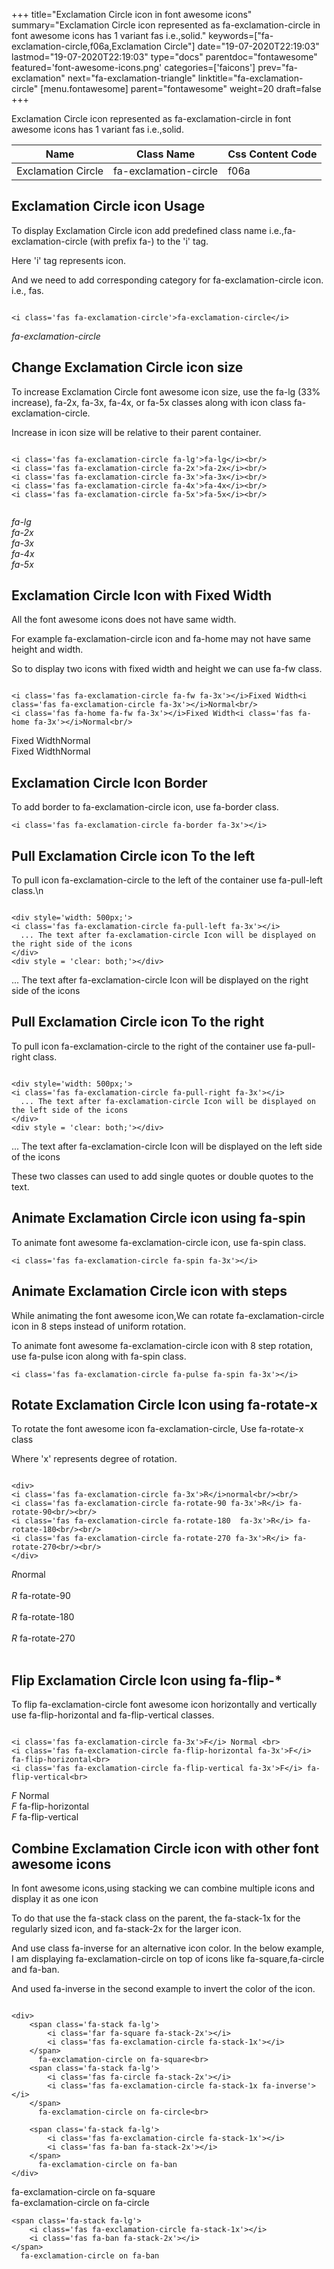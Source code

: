 +++
title="Exclamation Circle icon in font awesome icons"
summary="Exclamation Circle icon represented as fa-exclamation-circle in font awesome icons has 1 variant fas i.e.,solid."
keywords=["fa-exclamation-circle,f06a,Exclamation Circle"]
date="19-07-2020T22:19:03"
lastmod="19-07-2020T22:19:03"
type="docs"
parentdoc="fontawesome"
featured='font-awesome-icons.png'
categories=['faicons']
prev="fa-exclamation"
next="fa-exclamation-triangle"
linktitle="fa-exclamation-circle"
[menu.fontawesome]
parent="fontawesome"
weight=20
draft=false
+++


Exclamation Circle icon represented as fa-exclamation-circle in font awesome icons has 1 variant fas i.e.,solid.

<div class='table-responsive'><table class='table'><thead><tr><th>Name</th><th>Class Name</th><th>Css Content Code</th></tr></thead><tbody><tr><td>Exclamation Circle</td><td>fa-exclamation-circle</td><td>f06a</td></tr></tbody></table></div>



## Exclamation Circle icon Usage

To display Exclamation Circle icon add predefined class name i.e.,fa-exclamation-circle (with prefix fa-) to the 'i' tag.

Here 'i' tag represents icon.

And we need to add corresponding category for fa-exclamation-circle icon. i.e., fas.


```

<i class='fas fa-exclamation-circle'>fa-exclamation-circle</i>
```

<i class='fas fa-exclamation-circle'>fa-exclamation-circle</i>




## Change Exclamation Circle icon size
To increase Exclamation Circle font awesome icon size, use the fa-lg (33% increase), fa-2x, fa-3x, fa-4x, or fa-5x classes along with icon class fa-exclamation-circle.

Increase in icon size will be relative to their parent container. 

```

<i class='fas fa-exclamation-circle fa-lg'>fa-lg</i><br/>
<i class='fas fa-exclamation-circle fa-2x'>fa-2x</i><br/>
<i class='fas fa-exclamation-circle fa-3x'>fa-3x</i><br/>
<i class='fas fa-exclamation-circle fa-4x'>fa-4x</i><br/>
<i class='fas fa-exclamation-circle fa-5x'>fa-5x</i><br/>
            
```

<i class='fas fa-exclamation-circle fa-lg'>fa-lg</i><br/>
<i class='fas fa-exclamation-circle fa-2x'>fa-2x</i><br/>
<i class='fas fa-exclamation-circle fa-3x'>fa-3x</i><br/>
<i class='fas fa-exclamation-circle fa-4x'>fa-4x</i><br/>
<i class='fas fa-exclamation-circle fa-5x'>fa-5x</i><br/>
            



## Exclamation Circle Icon with Fixed Width 

All the font awesome icons does not have same width.

For example fa-exclamation-circle icon and fa-home may not have same height and width.

So to display two icons with fixed width and height we can use fa-fw class.


```

<i class='fas fa-exclamation-circle fa-fw fa-3x'></i>Fixed Width<i class='fas fa-exclamation-circle fa-3x'></i>Normal<br/>
<i class='fas fa-home fa-fw fa-3x'></i>Fixed Width<i class='fas fa-home fa-3x'></i>Normal<br/>
```

<i class='fas fa-exclamation-circle fa-fw fa-3x'></i>Fixed Width<i class='fas fa-exclamation-circle fa-3x'></i>Normal<br/>
<i class='fas fa-home fa-fw fa-3x'></i>Fixed Width<i class='fas fa-home fa-3x'></i>Normal<br/>



## Exclamation Circle Icon Border 

To add border to fa-exclamation-circle icon, use fa-border class.


```
<i class='fas fa-exclamation-circle fa-border fa-3x'></i>

```
<i class='fas fa-exclamation-circle fa-border fa-3x'></i>





## Pull Exclamation Circle icon To the left

To pull icon fa-exclamation-circle to the left of the container use fa-pull-left class.\n

```

<div style='width: 500px;'>
<i class='fas fa-exclamation-circle fa-pull-left fa-3x'></i>
  ... The text after fa-exclamation-circle Icon will be displayed on the right side of the icons
</div>
<div style = 'clear: both;'></div>
```

<div style='width: 500px;'>
<i class='fas fa-exclamation-circle fa-pull-left fa-3x'></i>
  ... The text after fa-exclamation-circle Icon will be displayed on the right side of the icons
</div>
<div style = 'clear: both;'></div>




## Pull Exclamation Circle icon To the right
To pull icon fa-exclamation-circle to the right of the container use fa-pull-right class.

```

<div style='width: 500px;'>
<i class='fas fa-exclamation-circle fa-pull-right fa-3x'></i>
  ... The text after fa-exclamation-circle Icon will be displayed on the left side of the icons
</div>
<div style = 'clear: both;'></div>
```

<div style='width: 500px;'>
<i class='fas fa-exclamation-circle fa-pull-right fa-3x'></i>
  ... The text after fa-exclamation-circle Icon will be displayed on the left side of the icons
</div>
<div style = 'clear: both;'></div>

These two classes can used to add single quotes or double quotes to the text.


## Animate Exclamation Circle icon using fa-spin
To animate font awesome fa-exclamation-circle icon, use fa-spin class.

```
<i class='fas fa-exclamation-circle fa-spin fa-3x'></i>
```
<i class='fas fa-exclamation-circle fa-spin fa-3x'></i>




## Animate Exclamation Circle icon with steps
While animating the font awesome icon,We can rotate fa-exclamation-circle icon in 8 steps instead of uniform rotation.

To animate font awesome fa-exclamation-circle icon with 8 step rotation, use fa-pulse icon along with fa-spin class.


```
<i class='fas fa-exclamation-circle fa-pulse fa-spin fa-3x'></i>

```
<i class='fas fa-exclamation-circle fa-pulse fa-spin fa-3x'></i>





## Rotate Exclamation Circle Icon using fa-rotate-x
To rotate the font awesome icon fa-exclamation-circle, Use fa-rotate-x class

Where 'x' represents degree of rotation.


```

<div>
<i class='fas fa-exclamation-circle fa-3x'>R</i>normal<br/><br/>
<i class='fas fa-exclamation-circle fa-rotate-90 fa-3x'>R</i> fa-rotate-90<br/><br/> 
<i class='fas fa-exclamation-circle fa-rotate-180  fa-3x'>R</i> fa-rotate-180<br/><br/> 
<i class='fas fa-exclamation-circle fa-rotate-270 fa-3x'>R</i> fa-rotate-270<br/><br/>
</div>
```

<div>
<i class='fas fa-exclamation-circle fa-3x'>R</i>normal<br/><br/>
<i class='fas fa-exclamation-circle fa-rotate-90 fa-3x'>R</i> fa-rotate-90<br/><br/> 
<i class='fas fa-exclamation-circle fa-rotate-180  fa-3x'>R</i> fa-rotate-180<br/><br/> 
<i class='fas fa-exclamation-circle fa-rotate-270 fa-3x'>R</i> fa-rotate-270<br/><br/>
</div>




## Flip Exclamation Circle Icon using fa-flip-*
To flip fa-exclamation-circle font awesome icon horizontally and vertically use fa-flip-horizontal and fa-flip-vertical classes. 

```

<i class='fas fa-exclamation-circle fa-3x'>F</i> Normal <br>
<i class='fas fa-exclamation-circle fa-flip-horizontal fa-3x'>F</i> fa-flip-horizontal<br>
<i class='fas fa-exclamation-circle fa-flip-vertical fa-3x'>F</i> fa-flip-vertical<br>
```

<i class='fas fa-exclamation-circle fa-3x'>F</i> Normal <br>
<i class='fas fa-exclamation-circle fa-flip-horizontal fa-3x'>F</i> fa-flip-horizontal<br>
<i class='fas fa-exclamation-circle fa-flip-vertical fa-3x'>F</i> fa-flip-vertical<br>




## Combine Exclamation Circle icon with other font awesome icons
In font awesome icons,using stacking we can combine multiple icons and display it as one icon 

To do that use the fa-stack class on the parent, the fa-stack-1x for the regularly sized icon, and fa-stack-2x for the larger icon.

And use class fa-inverse for an alternative icon color. 
In the below example, I am displaying fa-exclamation-circle on top of icons like fa-square,fa-circle and fa-ban.

And used fa-inverse in the second example to invert the color of the icon.

```

<div>
    <span class='fa-stack fa-lg'>
        <i class='far fa-square fa-stack-2x'></i>
        <i class='fas fa-exclamation-circle fa-stack-1x'></i>
    </span>
      fa-exclamation-circle on fa-square<br>
    <span class='fa-stack fa-lg'>
        <i class='fas fa-circle fa-stack-2x'></i>
        <i class='fas fa-exclamation-circle fa-stack-1x fa-inverse'></i>
    </span>
      fa-exclamation-circle on fa-circle<br>

    <span class='fa-stack fa-lg'>
        <i class='fas fa-exclamation-circle fa-stack-1x'></i>
        <i class='fas fa-ban fa-stack-2x'></i>
    </span>
      fa-exclamation-circle on fa-ban
</div>
```

<div>
    <span class='fa-stack fa-lg'>
        <i class='far fa-square fa-stack-2x'></i>
        <i class='fas fa-exclamation-circle fa-stack-1x'></i>
    </span>
      fa-exclamation-circle on fa-square<br>
    <span class='fa-stack fa-lg'>
        <i class='fas fa-circle fa-stack-2x'></i>
        <i class='fas fa-exclamation-circle fa-stack-1x fa-inverse'></i>
    </span>
      fa-exclamation-circle on fa-circle<br>

    <span class='fa-stack fa-lg'>
        <i class='fas fa-exclamation-circle fa-stack-1x'></i>
        <i class='fas fa-ban fa-stack-2x'></i>
    </span>
      fa-exclamation-circle on fa-ban
</div>






